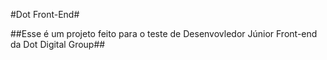 #Dot Front-End# 

##Esse é um projeto feito para o teste de Desenvovledor Júnior Front-end da Dot Digital Group##
